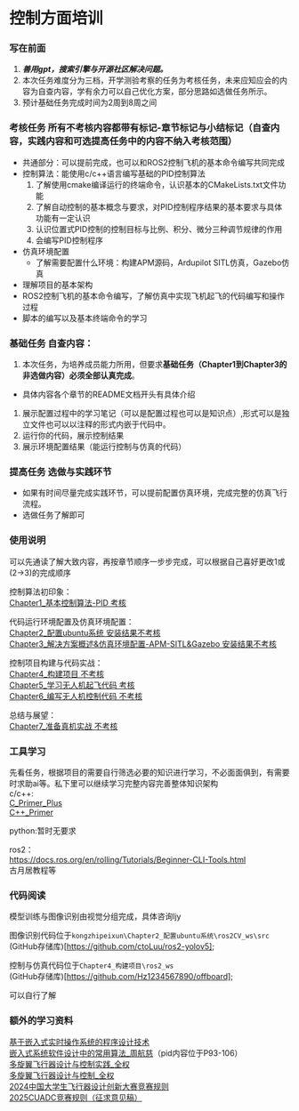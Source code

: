 # 控制方面培训
### 写在前面

1. ***善用gpt，搜索引擎与开源社区解决问题。***
2. 本次任务难度分为三档，开学测验考察的任务为考核任务，未来应知应会的内容为自查内容，学有余力可以自己优化方案，部分思路如选做任务所示。
3. 预计基础任务完成时间为2周到8周之间

### 考核任务 所有不考核内容都带有标记-章节标记与小结标记（自查内容，实践内容和可选提高任务中的内容不纳入考核范围）
* 共通部分：可以提前完成，也可以和ROS2控制飞机的基本命令编写共同完成
* 控制算法：能使用c/c++语言编写基础的PID控制算法
   1. 了解使用cmake编译运行的终端命令，认识基本的CMakeLists.txt文件功能
   2. 了解自动控制的基本概念与要求，对PID控制程序结果的基本要求与具体功能有一定认识
   3. 认识位置式PID控制的控制目标与比例、积分、微分三种调节规律的作用
   4. 会编写PID控制程序
* 仿真环境配置
  * 了解需要配置什么环境：构建APM源码，Ardupilot SITL仿真，Gazebo仿真
* 理解项目的基本架构
* ROS2控制飞机的基本命令编写，了解仿真中实现飞机起飞的代码编写和操作过程  
* 脚本的编写以及基本终端命令的学习

### 基础任务 自查内容：
1. 本次任务，为培养成员能力所用，但要求**基础任务（Chapter1到Chapter3的非选做内容）必须全部认真完成**。  
- 具体内容各个章节的README文档开头有具体介绍  
1. 展示配置过程中的学习笔记（可以是配置过程也可以是知识点）,形式可以是独立文件也可以以注释的形式内嵌于代码中。
2. 运行你的代码，展示控制结果
3. 展示环境配置结果（能运行控制与仿真的代码）

### 提高任务 选做与实践环节
- 如果有时间尽量完成实践环节，可以提前配置仿真环境，完成完整的仿真飞行流程。
- 选做任务了解即可

### 使用说明
可以先通读了解大致内容，再按章节顺序一步步完成，可以根据自己喜好更改1或(2->3)的完成顺序

控制算法初印象：  
[Chapter1_基本控制算法-PID 考核](Chapter1_基本控制算法-PID/README.md)

代码运行环境配置及仿真环境配置：  
[Chapter2_配置ubuntu系统 安装结果不考核](Chapter2_配置ubuntu系统\READEME.md)  
[Chapter3_解决方案概述&仿真环境配置-APM-SITL&Gazebo 安装结果不考核](Chapter3_解决方案概述&仿真环境配置-APM-SITL&Gazebo\README.md)  

控制项目构建与代码实战：  
[Chapter4_构建项目 不考核](Chapter4_构建项目\README.md)  
[Chapter5_学习无人机起飞代码 考核](Chapter5_学习无人机起飞代码\README.md)  
[Chapter6_编写无人机控制代码 不考核](Chapter6_编写无人机控制代码\README.md)  

总结与展望：  
[Chapter7_准备真机实战 不考核](Chapter7_准备真机实战\README.md)

### 工具学习
先看任务，根据项目的需要自行筛选必要的知识进行学习，不必面面俱到，有需要时求助ai等。私下里可以继续学习完整内容完善整体知识架构  
c/c++:  
[C_Primer_Plus](<Chapter1_基本控制算法-PID/参考资料/CPrimer Plus(Di 6Ban )Zhong Wen - [Mei ]Shi Di Fen _Pu La Da (Ste.pdf>)   
[C++_Primer](<Chapter1_基本控制算法-PID/参考资料/C__ PrimerZhong Wen Ban _Di 5Ba - Wang Gang.pdf>)    

python:暂时无要求

ros2：  
https://docs.ros.org/en/rolling/Tutorials/Beginner-CLI-Tools.html   
古月居教程等  

### 代码阅读

模型训练与图像识别由视觉分组完成，具体咨询ljy

图像识别代码位于`kongzhipeixun\Chapter2_配置ubuntu系统\ros2CV_ws\src`   
(GitHub存储库)[https://github.com/ctoLuu/ros2-yolov5];  

控制与仿真代码位于`Chapter4_构建项目\ros2_ws`  
(GitHub存储库)[https://github.com/Hz1234567890/offboard];  

可以自行了解

### 额外的学习资料
[基于嵌入式实时操作系统的程序设计技术](<Chapter1_基本控制算法-PID/参考资料/基于嵌入式实时操作系统的程序设计技术 -- 周航慈，吴光文.pdf>)  
[嵌入式系统软件设计中的常用算法_周航慈](Chapter1_基本控制算法-PID/参考资料/嵌入式系统软件设计中的常用算法_周航慈.pdf)（pid内容位于P93-106）   
[多旋翼飞行器设计与控制实践_全权](Chapter6_编写无人机控制代码/多旋翼飞行器设计与控制实践_全权.pdf)   
[多旋翼飞行器设计与控制_全权](Chapter6_编写无人机控制代码/多旋翼飞行器设计与控制_全权.pdf)   
[2024中国大学生飞行器设计创新大赛竞赛规则](Chapter6_编写无人机控制代码/2024中国大学生飞行器设计创新大赛竞赛规则(1).pdf)  
[2025CUADC竞赛规则（征求意见稿）](Chapter6_编写无人机控制代码/2025CUADC竞赛规则（征求意见稿）(2).pdf)
